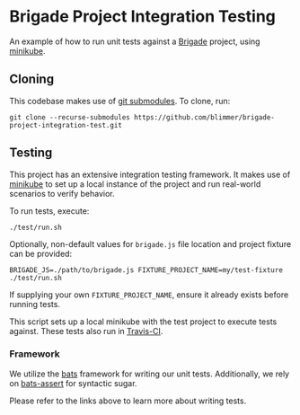 # Brigade Project Integration Testing

An example of how to run unit tests against a [Brigade](https://brigade.sh/)
project, using [minikube](https://kubernetes.io/docs/setup/minikube/).

## Cloning

This codebase makes use of [git submodules](https://git-scm.com/book/en/v2/Git-Tools-Submodules).
To clone, run:

```console
git clone --recurse-submodules https://github.com/blimmer/brigade-project-integration-test.git
```

## Testing

This project has an extensive integration testing framework. It makes use of
[minikube](https://kubernetes.io/docs/setup/minikube/) to set up a local
instance of the project and run real-world scenarios to verify behavior.

To run tests, execute:

```console
./test/run.sh
```

Optionally, non-default values for `brigade.js` file location and project fixture can be provided:

```console
BRIGADE_JS=./path/to/brigade.js FIXTURE_PROJECT_NAME=my/test-fixture ./test/run.sh
```

If supplying your own `FIXTURE_PROJECT_NAME`, ensure it already exists before running tests.

This script sets up a local minikube with the test project to execute tests
against. These tests also run in
[Travis-CI](https://travis-ci.com/blimmer/brigade-project-integration-test).

### Framework

We utilize the [bats](https://github.com/sstephenson/bats) framework for
writing our unit tests. Additionally, we rely on
[bats-assert](https://github.com/ztombol/bats-assert) for syntactic sugar.

Please refer to the links above to learn more about writing tests.
